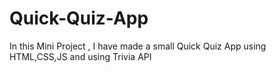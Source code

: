 # Quick-Quiz-App
In this Mini Project , I have made a small Quick Quiz App using HTML,CSS,JS  and using Trivia API
